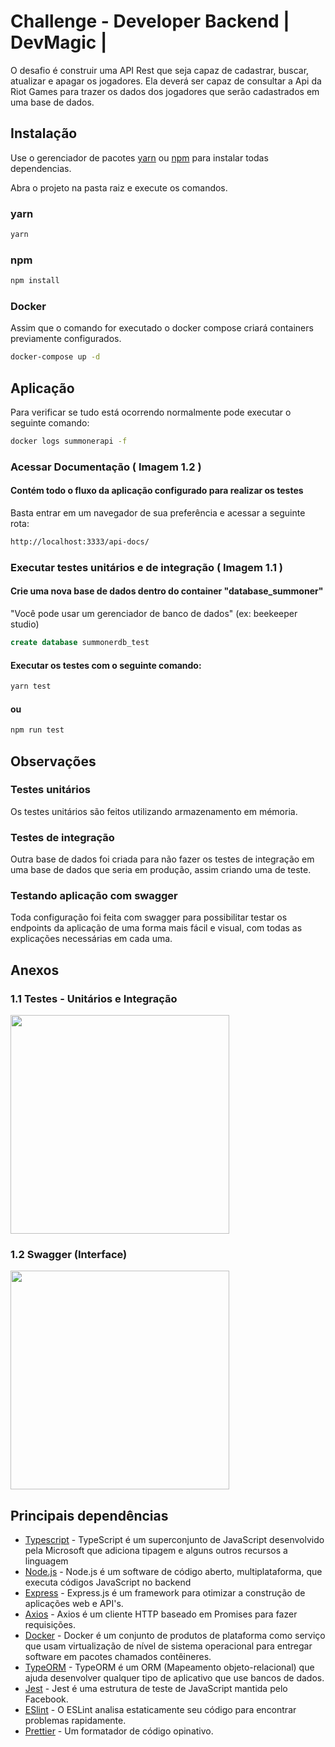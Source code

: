 # Challenge - Developer Backend | DevMagic |

O desafio é construir uma API Rest que seja capaz de cadastrar, buscar, atualizar e apagar os jogadores. 
Ela deverá ser capaz de consultar a Api da Riot Games para trazer os dados dos jogadores que serão cadastrados em uma base de dados.

## Instalação

Use o gerenciador de pacotes [yarn](https://yarnpkg.com/getting-started/install) ou [npm](https://www.npmjs.com/get-npm) para instalar todas dependencias.

Abra o projeto na pasta raiz e execute os comandos.

### yarn

```bash
yarn
```

### npm

```bash
npm install
```

### Docker

Assim que o comando for executado o docker compose criará containers previamente configurados.

```bash
docker-compose up -d

```
## Aplicação

Para verificar se tudo está ocorrendo normalmente pode executar o seguinte comando: 

```bash
docker logs summonerapi -f

```
### Acessar Documentação ( Imagem 1.2 )

#### Contém todo o fluxo da aplicação configurado para realizar os testes

Basta entrar em um navegador de sua preferência e acessar a seguinte rota:

```bash
http://localhost:3333/api-docs/

```
### Executar testes unitários e de integração ( Imagem 1.1 )

#### Crie uma nova base de dados dentro do container "database_summoner"

"Você pode usar um gerenciador de banco de dados" (ex: beekeeper studio)

```sql
create database summonerdb_test

```

#### Executar os testes com o seguinte comando:

```bash
yarn test

```

#### ou

```bash
npm run test

```

## Observações

### Testes unitários

Os testes unitários são feitos utilizando armazenamento em mémoria.

### Testes de integração

Outra base de dados foi criada para não fazer os testes de integração em uma base de dados que seria em produção, assim criando uma de teste.

### Testando aplicação com swagger

Toda configuração foi feita com swagger para possibilitar testar os endpoints da aplicação de uma forma mais fácil e visual, com todas as explicações necessárias em cada uma.


## Anexos

### 1.1 Testes - Unitários e Integração

<img height="350em" src="https://lh5.googleusercontent.com/2h7-9cbnTXkqwBkbdgyzJ9dQY985cmMNLovgiQnSS2Ge9_UiBKSi9WUdZXqL77foyuuBvrtwZqq09HPuP2gu=w1920-h976-rw" />

### 1.2 Swagger (Interface)

<img height="350em" src="https://lh3.googleusercontent.com/PrzOS0lHTAJAS6xpCDOVBLuKE0XVdkPEwt4SC0rAxu7IAgm8imI_3oMBwXKlYF7Yb92mMAV4WtA-KFggInpt=w1920-h976-rw" />

## Principais dependências

- [Typescript](https://www.typescriptlang.org/) - TypeScript é um superconjunto de JavaScript desenvolvido pela Microsoft que adiciona tipagem e alguns outros recursos a linguagem
- [Node.js](https://nodejs.org/en/) - Node.js é um software de código aberto, multiplataforma, que executa códigos JavaScript no backend
- [Express](https://expressjs.com/) - Express.js é um framework para otimizar a construção de aplicações web e API's.
- [Axios](https://github.com/axios/axios) - Axios é um cliente HTTP baseado em Promises para fazer requisições.
- [Docker](https://www.docker.com/) - Docker é um conjunto de produtos de plataforma como serviço que usam virtualização de nível de sistema operacional para entregar software em pacotes chamados contêineres.
- [TypeORM](https://typeorm.io/) - TypeORM é um ORM (Mapeamento objeto-relacional) que ajuda desenvolver qualquer tipo de aplicativo que use bancos de dados.
- [Jest](https://jestjs.io) - Jest é uma estrutura de teste de JavaScript mantida pelo Facebook.
- [ESlint](https://eslint.org/) - O ESLint analisa estaticamente seu código para encontrar problemas rapidamente.
- [Prettier](https://prettier.io/) - Um formatador de código opinativo.





